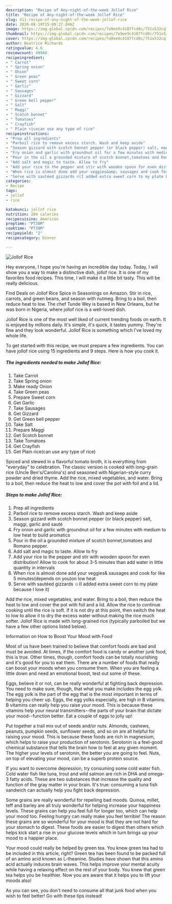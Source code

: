 ```yaml
---
description: "Recipe of Any-night-of-the-week Jollof Rice"
title: "Recipe of Any-night-of-the-week Jollof Rice"
slug: 411-recipe-of-any-night-of-the-week-jollof-rice
date: 2020-08-19T15:09:27.046Z
image: https://img-global.cpcdn.com/recipes/7a9ee9c4187fcd0c/751x532cq70/jollof-rice-recipe-main-photo.jpg
thumbnail: https://img-global.cpcdn.com/recipes/7a9ee9c4187fcd0c/751x532cq70/jollof-rice-recipe-main-photo.jpg
cover: https://img-global.cpcdn.com/recipes/7a9ee9c4187fcd0c/751x532cq70/jollof-rice-recipe-main-photo.jpg
author: Beatrice Richards
ratingvalue: 4.6
reviewcount: 49940
recipeingredient:
- " Carrot"
- " Spring onion"
- " Onion"
- " Green peas"
- " Sweet corn"
- " Garlic"
- " Sausages"
- " Gizzard"
- " Green bell pepper"
- " Salt"
- " Maggi"
- " Scotch bonnet"
- " Tomatoes"
- " Crayfish"
- " Plain ricecan use any type of rice"
recipeinstructions:
- "Prep all ingredients"
- "Parboil rice to remove excess starch. Wash and keep aside"
- "Season gizzard with scotch bonnet pepper (or black pepper) salt, maggi, garlic and sauté"
- "Fry onion and garlic with groundnut oil for a few minutes with medium to low heat to build aromatics"
- "Pour in the oil a grounded mixture of scotch bonnet,tomatoes and Romano pepper."
- "Add salt and magic to taste. Allow to fry"
- "Add your rice to the pepper and stir with wooden spoon for even distribution! Allow to cook for about 3-5 minutes than add water in little quantity in intervals"
- "When rice is almost done add your veggies&amp; sausages and cook for like 5 minutes(depends on you)on low heat"
- "Serve with sautéed gizzards ☺️(I added extra sweet corn to my plate because I love it)"
categories:
- Recipe
tags:
- jollof
- rice

katakunci: jollof rice 
nutrition: 204 calories
recipecuisine: American
preptime: "PT38M"
cooktime: "PT39M"
recipeyield: "2"
recipecategory: Dinner

---
```



![Jollof Rice](https://img-global.cpcdn.com/recipes/7a9ee9c4187fcd0c/751x532cq70/jollof-rice-recipe-main-photo.jpg)

Hey everyone, I hope you're having an incredible day today. Today, I will show you a way to make a distinctive dish, jollof rice. It is one of my favorites food recipes. This time, I will make it a little bit tasty. This will be really delicious.

Find Deals on Jollof Rice Spice in Seasonings on Amazon. Stir in rice, carrots, and green beans, and season with nutmeg. Bring to a boil, then reduce heat to low. The chef Tunde Wey is based in New Orleans, but he was born in Nigeria, where jollof rice is a well-loved dish.

Jollof Rice is one of the most well liked of current trending foods on earth. It is enjoyed by millions daily. It's simple, it's quick, it tastes yummy. They're fine and they look wonderful. Jollof Rice is something which I've loved my whole life.


To get started with this recipe, we must prepare a few ingredients. You can have jollof rice using 15 ingredients and 9 steps. Here is how you cook it.

<!--inarticleads1-->

##### The ingredients needed to make Jollof Rice:

1. Take  Carrot
1. Take  Spring onion
1. Make ready  Onion
1. Take  Green peas
1. Prepare  Sweet corn
1. Get  Garlic
1. Take  Sausages
1. Get  Gizzard
1. Get  Green bell pepper
1. Take  Salt
1. Prepare  Maggi
1. Get  Scotch bonnet
1. Take  Tomatoes
1. Get  Crayfish
1. Get  Plain rice(can use any type of rice)


Spiced and stewed in a flavorful tomato broth, it is everything from &#34;everyday&#34; to celebration. The classic version is cooked with long-grain rice (Uncle Ben&#39;s/Carolina&#39;s) and seasoned with Nigerian-style curry powder and dried thyme. Add the rice, mixed vegetables, and water. Bring to a boil, then reduce the heat to low and cover the pot with foil and a lid. 

<!--inarticleads2-->

##### Steps to make Jollof Rice:

1. Prep all ingredients
1. Parboil rice to remove excess starch. Wash and keep aside
1. Season gizzard with scotch bonnet pepper (or black pepper) salt, maggi, garlic and sauté
1. Fry onion and garlic with groundnut oil for a few minutes with medium to low heat to build aromatics
1. Pour in the oil a grounded mixture of scotch bonnet,tomatoes and Romano pepper.
1. Add salt and magic to taste. Allow to fry
1. Add your rice to the pepper and stir with wooden spoon for even distribution! Allow to cook for about 3-5 minutes than add water in little quantity in intervals
1. When rice is almost done add your veggies&amp; sausages and cook for like 5 minutes(depends on you)on low heat
1. Serve with sautéed gizzards ☺️(I added extra sweet corn to my plate because I love it)


Add the rice, mixed vegetables, and water. Bring to a boil, then reduce the heat to low and cover the pot with foil and a lid. Allow the rice to continue cooking until the rice is soft. If it is not dry at this point, then switch the heat to low to allow it to dry the excess water without making the rice much softer. Jollof Rice is made with long-grained rice (typically parboiled but we have a few other options listed below). 

Information on How to Boost Your Mood with Food


Most of us have been trained to believe that comfort foods are bad and must be avoided. At times, if the comfort food is candy or another junk food, this is true. Other times, though, comfort foods can be totally nourishing and it's good for you to eat them. There are a number of foods that really can boost your moods when you consume them. When you are feeling a little down and need an emotional boost, test out some of these.

Eggs, believe it or not, can be really wonderful at fighting back depression. You need to make sure, though, that what you make includes the egg yolk. The egg yolk is the part of the egg that is the most important in terms of helping you cheer up. Eggs, the egg yolks especially, are high in B vitamins. B vitamins can really help you raise your mood. This is because these vitamins help your neural transmitters--the parts of your brain that dictate your mood--function better. Eat a couple of eggs to jolly up!

Put together a trail mix out of seeds and/or nuts. Almonds, cashews, peanuts, pumpkin seeds, sunflower seeds, and so on are all helpful for raising your mood. This is because these foods are rich in magnesium, which helps to raise your production of serotonin. Serotonin is a feel-good chemical substance that tells the brain how to feel at any given moment. The higher your levels of serotonin, the better you are going to feel. Nuts, on top of elevating your mood, can be a superb protein source.

If you want to overcome depression, try consuming some cold water fish. Cold water fish like tuna, trout and wild salmon are rich in DHA and omega-3 fatty acids. These are two substances that increase the quality and function of the gray matter in your brain. It's true: consuming a tuna fish sandwich can actually help you fight back depression. 

Some grains are really wonderful for repelling bad moods. Quinoa, millet, teff and barley are all truly wonderful for helping increase your happiness levels. These grains can help you feel full for longer too, which can help your mood too. Feeling hungry can really make you feel terrible! The reason these grains are so wonderful for your mood is that they are not hard for your stomach to digest. These foods are easier to digest than others which helps kick start a rise in your glucose levels which in turn brings up your mood to a happier place.

Your mood could really be helped by green tea. You knew green tea had to be included in this article, right? Green tea has been found to be packed full of an amino acid known as L-theanine. Studies have shown that this amino acid actually induces brain waves. This helps improve your mental acuity while having a relaxing effect on the rest of your body. You knew that green tea helps you be healthier. Now you are aware that it helps you to lift your moods also!

As you can see, you don't need to consume all that junk food when you wish to feel better! Go  with  these tips  instead!

